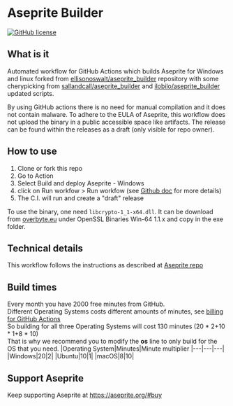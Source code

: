 
# Aseprite Builder

[![GitHub license](https://img.shields.io/github/license/symartin/aseprite_builder.svg)](https://raw.githubusercontent.com/symartin/aseprite_builder/main/LICENSE)

## What is it
Automated workflow for GitHub Actions which builds Aseprite for Windows and linux forked from [ellisonoswalt/aseprite_builder](https://github.com/ellisonoswalt/aseprite_builder) repository with some cherypicking from [sallandcall/aseprite_builder](https://github.com/sallandcall/aseprite_builder) and [ilobilo/aseprite_builder](https://github.com/ilobilo/aseprite_builder) updated scripts.

By using GitHub actions there is no need for manual compilation and it does not contain malware. To adhere to the EULA of Aseprite, this workflow does not upload the binary in a public accessible space like artifacts. The release can be found within the releases as a draft (only visible for repo owner).

## How to use
1. Clone or fork this repo
2. Go to Action
3. Select Build and deploy Aseprite - Windows
4. click on Run workfow > Run workfow (see [Github doc](https://docs.github.com/en/actions/using-workflows/manually-running-a-workflow) for more details)
5. The C.I. will run and create a "draft" release 

To use the binary, one need `libcrypto-1_1-x64.dll`. It can be download from [overbyte.eu](https://wiki.overbyte.eu/wiki/index.php/ICS_Download#Download_OpenSSL_Binaries) under OpenSSL Binaries Win-64 1.1.x and copy in the exe folder.

## Technical details
This workflow follows the instructions as described at [Aseprite repo](https://github.com/aseprite/aseprite/blob/master/INSTALL.md)

## Build times
Every month you have 2000 free minutes from GitHub.</br>
Different Operating Systems costs different amounts of minutes, see [billing for GitHub Actions](https://help.github.com/en/github/setting-up-and-managing-billing-and-payments-on-github/about-billing-for-github-actions#about-billing-for-github-actions)</br>
So building for all three Operating Systems will cost 130 minutes (20 * 2+10 * 1+8 * 10)</br>
That is why we recommend you to modify the **os** line to only build for the OS that you need.
|Operating System|Minutes|Minute multiplier
|---|---|---|
|Windows|20|2|
|Ubuntu|10|1|
|macOS|8|10|

## Support Aseprite
Keep supporting Aseprite at https://aseprite.org/#buy
